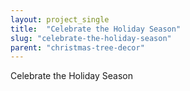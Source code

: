```yaml
---
layout: project_single
title:  "Celebrate the Holiday Season"
slug: "celebrate-the-holiday-season"
parent: "christmas-tree-decor"
---
```

Celebrate the Holiday Season
